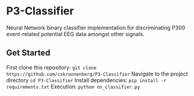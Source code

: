 # P3-Classifier
Neural Network binary classifier implementation for discriminating P300 event-related potential EEG data amongst other signals. 

## Get Started
First clone this repository:
`git clone https://github.com/cskroonenberg/P3-Classifier`
Navigate to the project directory
`cd P3-Classifier`
Install dependencies:
`pip install -r requirements.txt`
Execution:
`python nn_classifier.py`
